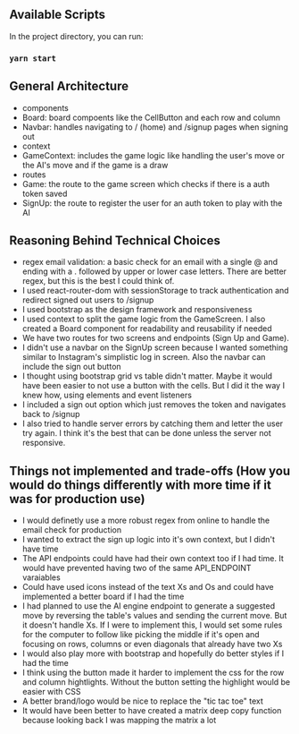 ## Available Scripts

In the project directory, you can run:

### `yarn start`

## General Architecture
- components
 - Board: board compoents like the CellButton and each row and column
 - Navbar: handles navigating to / (home) and /signup pages when signing out
- context
 - GameContext: includes the game logic like handling the user's move or the AI's move and if the game is a draw
- routes
 - Game: the route to the game screen which checks if there is a auth token saved
 - SignUp: the route to register the user for an auth token to play with the AI

## Reasoning Behind Technical Choices
- regex email validation: a basic check for an email with a single @ and ending with a . followed by upper or lower case letters. There are better regex, but this is the best I could think of.
- I used react-router-dom with sessionStorage to track authentication and redirect signed out users to /signup
- I used bootstrap as the design framework and responsiveness
- I used context to split the game logic from the GameScreen. I also created a Board component for readability and reusability if needed
- We have two routes for two screens and endpoints (Sign Up and Game).
- I didn't use a navbar on the SignUp screen because I wanted something similar to Instagram's simplistic log in screen. Also the navbar can include the sign out button
- I thought using bootstrap grid vs table didn't matter. Maybe it would have been easier to not use a button with the cells. But I did it the way I knew how, using elements and event listeners
- I included a sign out option which just removes the token and navigates back to /signup
- I also tried to handle server errors by catching them and letter the user try again. I think it's the best that can be done unless the server not responsive.

## Things not implemented and trade-offs (How you would do things differently with more time if it was for production use)
- I would definetly use a more robust regex from online to handle the email check for production
- I wanted to extract the sign up logic into it's own context, but I didn't have time
- The API endpoints could have had their own context too if I had time. It would have prevented having two of the same API_ENDPOINT varaiables
- Could have used icons instead of the text Xs and Os and could have implemented a better board if I had the time
- I had planned to use the AI engine endpoint to generate a suggested move by reversing the table's values and sending the current move. But it doesn't handle Xs. If I were to implement this, I would set some rules for the computer to follow like picking the middle if it's open and focusing on rows, columns or even diagonals that already have two Xs
- I would also play more with bootstrap and hopefully do better styles if I had the time
- I think using the button made it harder to implement the css for the row and column hightlights. Without the button setting the highlight would be easier with CSS
- A better brand/logo would be nice to replace the "tic tac toe" text
- It would have been better to have created a matrix deep copy function because looking back I was mapping the matrix a lot